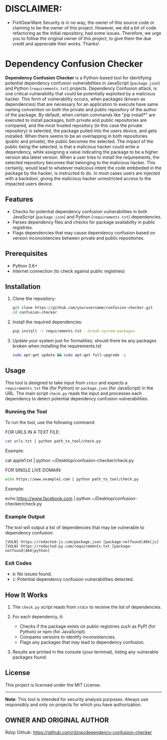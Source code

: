 # DISCLAIMER:
- FixitGearWare Security is in no way, the owner of this source code or claiming to be the owner of this project. However, we did a bit of code refactoring as the initial repository, had some issues. Therefore, we urge you to follow the original owner of this project, to give them the due credit and appreciate their works. Thanks!


# Dependency Confusion Checker

**Dependency Confusion Checker** is a Python-based tool for identifying potential dependency confusion vulnerabilities in JavaScript (`package.json`) and Python (`requirements.txt`) projects. Dependency Confusion attack, is one critical vulnerability that could be potentially exploited by a malicious hacker. This form of 
vulnerability occurs, when packages (known as dependencies) that are necessary for an application to execute have same naming convention on both the private and public
repository of the author of the package. 
By default, when certain commands like "pip install*" are executed to install packages, both private and public repositories are compared, and the most trusted repository (in this case the private repository) is selected, the package pulled into the users device, and gets installed. When there seems to be an overlapping in both repositories (public and private), the public becomes the selected. 
The impact of the public being the selected, is that a malicious hacker could write a dependency, while assigning a value indicating the package to be a higher version aka latest version. When a user tries to install the requirements, the selected repository becomes that belonging to the malicious hacker. This certainly, would lead to whatever malicious intent the code embbeded in the package by the hacker, is instructed to do. In most cases users are injected with a backdoor, giving the malicious hacker unrestricted access to the impacted users device. 


## Features

- Checks for potential dependency confusion vulnerabilities in both JavaScript (`package.json`) and Python (`requirements.txt`) dependencies.
- Parses dependency files and checks for package availability in public registries.
- Flags dependencies that may cause dependency confusion based on version inconsistencies between private and public repositories.

## Prerequisites

- Python 3.6+
- Internet connection (to check against public registries)

## Installation

1. Clone the repository:

   ```bash
   git clone https://github.com/yourusername/confusion-checker.git
   cd confusion-checker
   ```

2. Install the required dependencies:

   ```bash
   pip install -r requirements.txt --break-system-packages
   ```
   
3. Update your system just for formalities; should there be any packages broken when installing the requirements.txt
   
   ```bash
   sudo apt-get update && sudo apt-get full-upgrade -y
   ```
   

## Usage

This tool is designed to take input from `stdin` and expects a `requirements.txt` file (for Python) or `package.json` (for JavaScript) in the URL. The main script `check.py` reads the input and processes each dependency to detect potential dependency confusion vulnerabilities.

### Running the Tool

To run the tool, use the following command:

FOR URLS IN A TEXT FILE:

```bash
cat urls.txt | python path_to_tool/check.py 
```
Example:

cat apple1.txt | python ~/Desktop/confusion-checker/check.py



FOR SINGLE LIVE DOMAIN:

```bash
echo https://www.example1.com | python path_to_tool/check.py
```
Example:

echo https://www.facebook.com | python ~/Desktop/confusion-checker/check.py


### Example Output

The tool will output a list of dependencies that may be vulnerable to dependency confusion:

```plaintext
[VULN] https://redacted-js.com/package.json [package-notfound|404|js]
[VULN] https://redacted-py.com/requirements.txt [package-notfound|404|python]
```

### Exit Codes

- `0`: No issues found.
- `1`: Potential dependency confusion vulnerabilities detected.

## How It Works

1. The `check.py` script reads from `stdin` to receive the list of dependencies.
2. For each dependency, it:
   - Checks if the package exists on public registries such as PyPI (for Python) or npm (for JavaScript).
   - Compares versions to identify inconsistencies.
   - Flags any packages that may lead to dependency confusion.

3. Results are printed in the console (your terminal), listing any vulnerable packages found.

## License

This project is licensed under the MIT License.

---

**Note**: This tool is intended for security analysis purposes. Always use responsibly and only on projects for which you have authorization.


## OWNER AND ORIGINAL AUTHOR

Rdzp Github: https://github.com/rdzsp/dependency-confusion-checker

